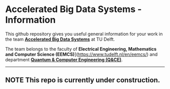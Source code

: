 # Accelerated Big Data Systems - Information

This github repository gives you useful general information for your work in the team [**Accelerated Big Data Systems**](https://www.tudelft.nl/eemcs/the-faculty/departments/quantum-computer-engineering/accelerated-big-data-systems/) at TU Delft. 

The team belongs to the faculty of **Electrical Engineering, Mathematics and Computer Science (EEMCS)**](https://www.tudelft.nl/en/eemcs/) and department [**Quantum & Computer Engineering (Q&CE)**](https://www.tudelft.nl/en/eemcs/the-faculty/departments/quantum-computer-engineering/).

---
**NOTE**
This repo is currently under construction.
---
